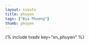 ```yaml
---
layout: sieutv
title: phuyen
tags: ["Địa Phương"]
thumb: phuyen
---
```

{% include tvadv key="vn_phuyen" %}